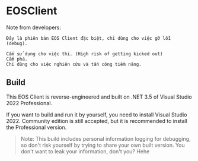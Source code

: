 # EOSClient

Note from developers:

```text
Đây là phiên bản EOS Client đặc biệt, chỉ dùng cho việc gỡ lỗi (debug).

Cấm sử dụng cho việc thi. (High risk of getting kicked out)
Cấm phá.
Chỉ dùng cho việc nghiên cứu và tấn công tiềm năng.
```

## Build

This EOS Client is reverse-engineered and built on .NET 3.5 of Visual Studio 2022 Professional.

If you want to build and run it by yourself, you need to install Visual Studio 2022. Community edition is still accepted, but it is recommended to install the Professional version.

> Note: This build includes personal information logging for debugging, so don't risk yourself by trying to share your own built version. You don't want to leak your information, don't you? Hehe

